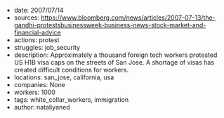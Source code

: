 - date: 2007/07/14
- sources: https://www.bloomberg.com/news/articles/2007-07-13/the-gandhi-protestsbusinessweek-business-news-stock-market-and-financial-advice
- actions: protest
- struggles: job_security
- description: Approximately a thousand foreign tech workers protested US H1B visa caps on the streets of San Jose. A shortage of visas has created difficult conditions for workers.
- locations: san_jose, california, usa
- companies: None
- workers: 1000
- tags: white_collar_workers, immigration
- author: nataliyaned
